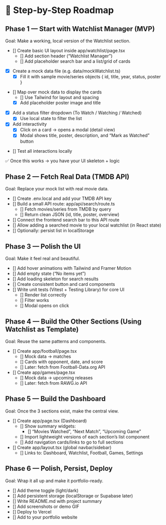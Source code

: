 # 🧩 Step-by-Step Roadmap

## Phase 1 — Start with Watchlist Manager (MVP)

Goal: Make a working, local version of the Watchlist section.

- [] Create basic UI layout inside app/watchlist/page.tsx
  - [] Add section header (“Watchlist Manager”)
  - [] Add placeholder search bar and a list/grid of cards
- [x] Create a mock data file (e.g. data/mockWatchlist.ts)
  - [x] Fill it with sample movie/series objects { id, title, year, status, poster }
- [] Map over mock data to display the cards
  - [] Use Tailwind for layout and spacing
  - [x] Add placeholder poster image and title
- [x] Add a status filter dropdown (To Watch / Watching / Watched)
  - [x] Use local state to filter the list
- [x] Add interactivity
  - [x] Click on a card → opens a modal (detail view)
  - [x] Modal shows title, poster, description, and “Mark as Watched” button
- [] Test all interactions locally

✅ Once this works → you have your UI skeleton + logic

## Phase 2 — Fetch Real Data (TMDB API)

Goal: Replace your mock list with real movie data.

- [] Create .env.local and add your TMDB API key
- [] Build a small API route: app/api/search/route.ts
  - [] Fetch movies/series from TMDB by query
  - [] Return clean JSON (id, title, poster, overview)
- [] Connect the frontend search bar to this API route
- [] Allow adding a searched movie to your local watchlist (in React state)
- [] Optionally: persist list in localStorage

## Phase 3 — Polish the UI

Goal: Make it feel real and beautiful.

- [] Add hover animations with Tailwind and Framer Motion
- [] Add empty state (“No items yet”)
- [] Add loading skeleton for search results
- [] Create consistent button and card components
- [] Write unit tests (Vitest + Testing Library) for core UI
  - [] Render list correctly
  - [] Filter works
  - [] Modal opens on click

## Phase 4 — Build the Other Sections (Using Watchlist as Template)

Goal: Reuse the same patterns and components.

- [] Create app/football/page.tsx
  - [] Mock data → matches
  - [] Cards with opponent, date, and score
  - [] Later: fetch from Football-Data.org API
- [] Create app/games/page.tsx
  - [] Mock data → upcoming releases
  - [] Later: fetch from RAWG.io API

## Phase 5 — Build the Dashboard

Goal: Once the 3 sections exist, make the central view.

- [] Create app/page.tsx (Dashboard)
  - [] Show summary widgets:
    - [] “Movies Watched”, “Next Match”, “Upcoming Game”
  - [] Import lightweight versions of each section’s list component
  - [] Add navigation cards/links to go to full sections
- [] Create app/layout.tsx (global navbar/sidebar)
  - [] Links to: Dashboard, Watchlist, Football, Games, Settings

## Phase 6 — Polish, Persist, Deploy

Goal: Wrap it all up and make it portfolio-ready.

- [] Add theme toggle (light/dark)
- [] Add persistent storage (localStorage or Supabase later)
- [] Write README.md with project summary
- [] Add screenshots or demo GIF
- [] Deploy to Vercel
- [] Add to your portfolio website
